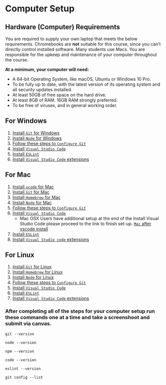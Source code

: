 # Computer Setup

## Hardware (Computer) Requirements

You are required to supply your own laptop that meets the below requirements. Chromebooks are **not** suitable for this course, since you can’t directly control installed software. Many students use Macs. You are responsible for the upkeep and maintenance of your computer throughout the course. 

**At a minimum, your computer will need:**

* A 64-bit Operating System, like macOS, Ubuntu or Windows 10 Pro.
* To be fully up to date, with the latest version of its operating system and all security updates installed.
* At least 50GB of free space on the hard drive.
* At least 8GB of RAM. 16GB RAM strongly preferred.
* To be free of viruses, and in general working order.

## For Windows  
  1. [Install `Git` for Windows](git-for-windows-instal.md)
  2. [Install `Node` for Windows](install-node.md)
  3. [Follow these steps to `Configure Git` ](git-config.md)
  4. [Install `Visual Studio Code`](vscode-all.md)
  5. [Install `ESLint`](eslint.md) 
  6. [Install `Visual Studio Code` extensions](vsc-need-ex.md)

## For Mac
  1. [Install `xcode` for Mac](mac-xcode.md)
  2. [Install `Git` for Mac](git-mac-users.md)
  3. [Install `Homebrew` for Mac](brew-install.md)
  4. [Install `Node` for Mac](install-node.md)
  5. [Follow these steps to `Configure Git` ](git-config.md)
  6. [Install `Visual Studio Code`](vscode-all.md)
      * Mac OSX Users have additional setup at the end of the Install Visual Studio Code please proceed to the link to finish set-up.
      [ `Mac` after vscode install](vscode-mac.md)
  7. [Install `ESLint`](eslint.md) 
  8. [Install `Visual Studio code` extensions](vsc-need-ex.md)

## For Linux
  1. [Install `Git` for Linux](git-linux-users.md)
  2. [Install `Homebrew` for Linux](brew-install.md)
  3. [Install `Node` for Linux](install-node.md)
  4. [Follow these steps to `Configure Git` ](git-config.md)
  5. [Install `Visual Studio Code`](vscode-all.md)
  6. [Install `ESLint`](eslint.md) 
  7. [Install `Visual Studio Code` extensions](vsc-need-ex.md)


###  After completing all of the steps for your computer setup run these commands one at a time and take a **screenshoot** and submit via **canvas**.
```
git --version

node --version

npm --version

code --version

eslint --version

git config --list
```
 
 




